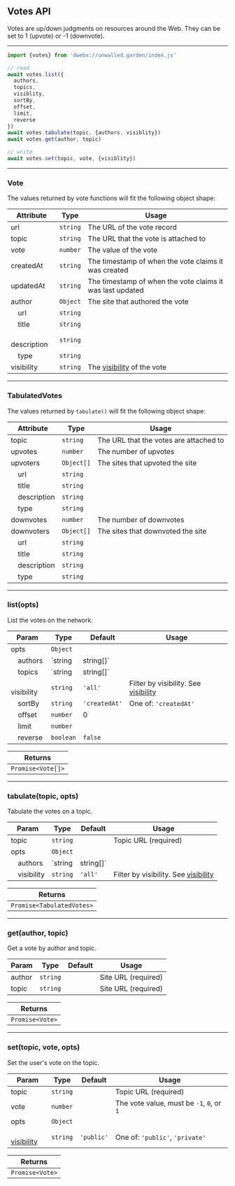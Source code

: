 ## Votes API

Votes are up/down judgments on resources around the Web. They can be set to 1 (upvote) or -1 (downvote).

---

```js
import {votes} from 'dwebx://unwalled.garden/index.js'

// read
await votes.list({
  authors,
  topics,
  visiblity,
  sortBy,
  offset,
  limit,
  reverse
})
await votes.tabulate(topic, {authors, visiblity})
await votes.get(author, topic)

// write
await votes.set(topic, vote, {visiblity})
```

---

### Vote

The values returned by vote functions will fit the following object shape:

|Attribute|Type|Usage|
|-|-|-|
|url|`string`|The URL of the vote record|
|topic|`string`|The URL that the vote is attached to|
|vote|`number`|The value of the vote|
|createdAt|`string`|The timestamp of when the vote claims it was created|
|updatedAt|`string`|The timestamp of when the vote claims it was last updated|
|author|`Object`|The site that authored the vote|
|&emsp;url|`string`||
|&emsp;title|`string`||
|&emsp;description|`string`||
|&emsp;type|`string`||
|visibility|`string`|The [visibility](/docs/common-fields#visibility) of the vote|

---

### TabulatedVotes

The values returned by `tabulate()` will fit the following object shape:

|Attribute|Type|Usage|
|-|-|-|
|topic|`string`|The URL that the votes are attached to|
|upvotes|`number`|The number of upvotes|
|upvoters|`Object[]`|The sites that upvoted the site|
|&emsp;url|`string`||
|&emsp;title|`string`||
|&emsp;description|`string`||
|&emsp;type|`string`||
|downvotes|`number`|The number of downvotes|
|downvoters|`Object[]`|The sites that downvoted the site|
|&emsp;url|`string`||
|&emsp;title|`string`||
|&emsp;description|`string`||
|&emsp;type|`string`||

---

### list(opts)

List the votes on the network.

|Param|Type|Default|Usage|
|-|-|-|-|
|opts|`Object`|||
|&emsp;authors|`string|string[]`||Filter by author URLs|
|&emsp;topics|`string|string[]`||Filter by topic URLs|
|&emsp;visibility|`string`|`'all'`|Filter by visibility. See [visibility](/docs/common-fields#visibility)|
|&emsp;sortBy|`string`|`'createdAt'`|One of: `'createdAt'`|
|&emsp;offset|`number`|0||
|&emsp;limit|`number`|||
|&emsp;reverse|`boolean`|`false`||

|Returns|
|-|
|`Promise<Vote[]>`|

---

### tabulate(topic, opts)

Tabulate the votes on a topic.

|Param|Type|Default|Usage|
|-|-|-|-|
|topic|`string`||Topic URL (required)|
|opts|`Object`|||
|&emsp;authors|`string|string[]`||Filter by author URLs|
|&emsp;visibility|`string`|`'all'`|Filter by visibility. See [visibility](/docs/common-fields#visibility)|

|Returns|
|-|
|`Promise<TabulatedVotes>`|

---

### get(author, topic)

Get a vote by author and topic.

|Param|Type|Default|Usage|
|-|-|-|-|
|author|`string`||Site URL (required)|
|topic|`string`||Site URL (required)|

|Returns|
|-|
|`Promise<Vote>`|

---

### set(topic, vote, opts)

Set the user's vote on the topic.

|Param|Type|Default|Usage|
|-|-|-|-|
|topic|`string`||Topic URL (required)|
|vote|`number`||The vote value, must be `-1`, `0`, or `1`|
|opts|`Object`|||
|&emsp;[visibility](/docs/common-fields#visibility)|`string`|`'public'`|One of: `'public'`, `'private'`|

|Returns|
|-|
|`Promise<Vote>`|

